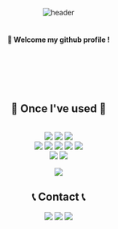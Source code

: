 <div align="center"> 

  
![header](https://capsule-render.vercel.app/api?type=waving&text=pang-pangho&color=gradient&fontColor=ffffff)
<br><br>
####  :wave: Welcome my github profile !
<br>
<br>
<br>
<br>

## 🔨 Once I've used 🔨

<br>
<img src="https://img.shields.io/badge/HTML5-007396?style=for-the-badge&logo=HTML5&logoColor=white">

<img src="https://img.shields.io/badge/CSS3-4479A1?style=for-the-badge&logo=CSS3&logoColor=white">

<img src="https://img.shields.io/badge/javascript-F80000?style=for-the-badge&logo=javascript&logoColor=white">
<br>

<img src="https://img.shields.io/badge/visualstudiocode-007ACC?style=for-the-badge&logo=visualstudiocode&logoColor=white">



<img src="https://img.shields.io/badge/netlify-00C7B7?style=for-the-badge&logo=netlify&logoColor=white">

<img src="https://img.shields.io/badge/bootstrap-7952B3?style=for-the-badge&logo=bootstrap&logoColor=white">

<img src="https://img.shields.io/badge/swiper-6332F6?style=for-the-badge&logo=swiper&logoColor=white">

<img src="https://img.shields.io/badge/jquery-0769AD?style=for-the-badge&logo=jquery&logoColor=white">
<br>
<img src="https://img.shields.io/badge/git-F05032?style=for-the-badge&logo=git&logoColor=white">

<img src="https://img.shields.io/badge/github-181717?style=for-the-badge&logo=github&logoColor=white">



![](./profile-3d-contrib/profile-green-animate.svg)

## 📞 Contact 📞
<a href="https://www.instagram.com/__gwangya/" target="_blank"><img src="https://img.shields.io/badge/instagram-E4405F?style=for-the-badge&logo=instagram&logoColor=white"/></a>
<a href="https://open.kakao.com/o/sXWDxbRf/" target="_blank"><img src="https://img.shields.io/badge/kakaotalk-FFCD00?style=for-the-badge&logo=kakaotalk&logoColor=white"></a>
<a href="mailto:day_adm@naver.com"><img src="https://img.shields.io/badge/naver-03C75A?style=for-the-badge&logo=naver&logoColor=white"></a>
